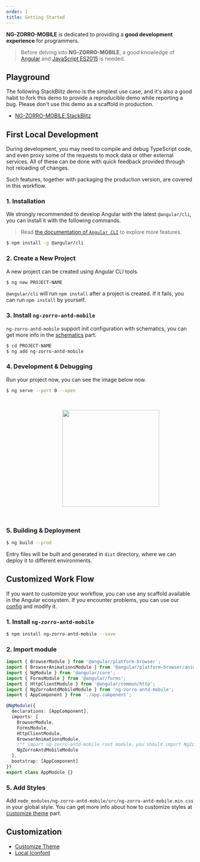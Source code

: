 ```yaml
---
order: 1
title: Getting Started
---
```


**NG-ZORRO-MOBILE** is dedicated to providing a **good development experience** for programmers.

> Before delving into **NG-ZORRO-MOBILE**, a good knowledge of [Angular](https://angular.io/) and [JavaScript ES2015](http://babeljs.io/docs/learn-es2015/) is needed.

## Playground

The following StackBlitz demo is the simplest use case, and it's also a good habit to fork this demo to provide a reproducible demo while reporting a bug. Please don't use this demo as a scaffold in production.

- [NG-ZORRO-MOBILE StackBlitz](https://stackblitz.com/edit/ng-zorro-antd-mobile-start?file=src/app/app.component.ts)

## First Local Development

During development, you may need to compile and debug TypeScript code, and even proxy some of the requests to mock data or other external services. All of these can be done with quick feedback provided through hot reloading of changes.

Such features, together with packaging the production version, are covered in this workflow.

### 1. Installation

We strongly recommended to develop Angular with the latest `@angular/cli`, you can install it with the following commands.

> Read [the documentation of `Angular CLI`](https://github.com/angular/angular-cli/wiki) to explore more features.

```bash
$ npm install -g @angular/cli
```

### 2. Create a New Project

A new project can be created using Angular CLI tools.

```bash
$ ng new PROJECT-NAME
```

`@angular/cli` will run `npm install` after a project is created. If it fails, you can run `npm install` by yourself.

### 3. Install `ng-zorro-antd-mobile`

`ng-zorro-antd-mobile` support init configuration with schematics, you can get more info in the [schematics](/#/docs/schematics/en) part.

```bash
$ cd PROJECT-NAME
$ ng add ng-zorro-antd-mobile
```

### 4. Development & Debugging

Run your project now, you can see the image below now.

```bash
$ ng serve --port 0 --open
```

<img style="display: block;padding: 30px 30%;height: 260px;" src="https://gw.alicdn.com/tfs/TB18hC5dPDpK1RjSZFrXXa78VXa-440-550.png">

### 5. Building & Deployment

```bash
$ ng build --prod
```

Entry files will be built and generated in `dist` directory, where we can deploy it to different environments.

## Customized Work Flow

If you want to customize your workflow, you can use any scaffold available in the Angular ecosystem. If you encounter problems, you can use our [config](https://github.com/NG-ZORRO/ng-zorro-antd-mobile/tree/master/integration) and modify it.

### 1. Install `ng-zorro-antd-mobile`

```bash
$ npm install ng-zorro-antd-mobile --save
```

### 2. Import module

```typescript
import { BrowserModule } from '@angular/platform-browser';
import { BrowserAnimationsModule } from '@angular/platform-browser/animations';
import { NgModule } from '@angular/core';
import { FormsModule } from '@angular/forms';
import { HttpClientModule } from '@angular/common/http';
import { NgZorroAntdMobileModule } from 'ng-zorro-antd-mobile';
import { AppComponent } from './app.component';

@NgModule({
  declarations: [AppComponent],
  imports: [
    BrowserModule,
    FormsModule,
    HttpClientModule,
    BrowserAnimationsModule,
    /** import ng-zorro-antd-mobile root module，you should import NgZorroAntdModule instead in sub module **/
    NgZorroAntdMobileModule
  ],
  bootstrap: [AppComponent]
})
export class AppModule {}
```

### 5. Add Styles

Add `node_modules/ng-zorro-antd-mobile/src/ng-zorro-antd-mobile.min.css` in your global style. You can get more info about how to customize styles at [customize theme](/#/docs/customize-theme/en) part.

## Customization

- [Customize Theme](/#/docs/customize-theme/en)
- [Local Iconfont](/#/docs/customize-theme/en)
